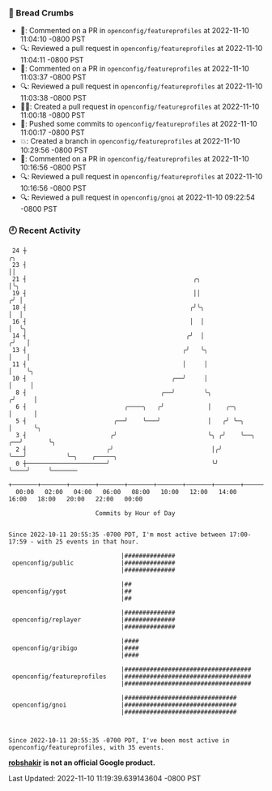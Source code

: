 ### 🍞 Bread Crumbs

 * 💬: Commented on a PR in  `openconfig/featureprofiles` at 2022-11-10 11:04:10 -0800 PST
 * 🔍: Reviewed a pull request in  `openconfig/featureprofiles` at 2022-11-10 11:04:11 -0800 PST
 * 💬: Commented on a PR in  `openconfig/featureprofiles` at 2022-11-10 11:03:37 -0800 PST
 * 🔍: Reviewed a pull request in  `openconfig/featureprofiles` at 2022-11-10 11:03:38 -0800 PST
 * ✍🏼: Created a pull request in `openconfig/featureprofiles` at 2022-11-10 11:00:18 -0800 PST
 * 🚢: Pushed some commits to `openconfig/featureprofiles` at 2022-11-10 11:00:17 -0800 PST
 * 💥: Created a branch in `openconfig/featureprofiles` at 2022-11-10 10:29:56 -0800 PST
 * 💬: Commented on a PR in  `openconfig/featureprofiles` at 2022-11-10 10:16:56 -0800 PST
 * 🔍: Reviewed a pull request in  `openconfig/featureprofiles` at 2022-11-10 10:16:56 -0800 PST
 * 🔍: Reviewed a pull request in  `openconfig/gnoi` at 2022-11-10 09:22:54 -0800 PST

### 🕘 Recent Activity
```
 24 ┼                                                                        ╭╮
 23 ┤                                                                        ││
 21 ┤                                              ╭╮                        │╰╮
 19 ┤                                              ││                       ╭╯ │
 18 ┤                                             ╭╯╰╮                      │  │
 16 ┤                                             │  │                      │  ╰╮
 14 ┤                                            ╭╯  │                     ╭╯   │
 13 ┤                                           ╭╯   ╰╮                    │    │
 11 ┤                                           │     │                    │    ╰╮
 10 ┤                                        ╭──╯     │                    │     │
  8 ┤                                     ╭──╯        ╰╮                  ╭╯     │
  6 ┤                           ╭────╮   ╭╯            │    ╭─╮           │      │
  5 ┤                        ╭──╯    ╰───╯             │   ╭╯ ╰─╮         │      ╰╮
  3 ┤                       ╭╯                         ╰╮ ╭╯    ╰──╮   ╭──╯       ╰╮
  2 ┤                      ╭╯                           │╭╯        ╰───╯           ╰─╮    ╭─────╮
  0 ┼──────────────────────╯                            ╰╯                           ╰────╯     ╰───────
    +───────+───────+───────+───────+───────+───────+───────+───────+───────+───────+───────+───────+────
  00:00   02:00   04:00   06:00   08:00   10:00   12:00   14:00   16:00   18:00   20:00   22:00   00:00   

						Commits by Hour of Day


Since 2022-10-11 20:55:35 -0700 PDT, I'm most active between 17:00-17:59 - with 25 events in that hour.

```



```
                               |##############
 openconfig/public             |##############
                               |##############

                               |##
 openconfig/ygot               |##
                               |##

                               |##############
 openconfig/replayer           |##############
                               |##############

                               |####
 openconfig/gribigo            |####
                               |####

                               |###################################
 openconfig/featureprofiles    |###################################
                               |###################################

                               |###############################
 openconfig/gnoi               |###############################
                               |###############################



Since 2022-10-11 20:55:35 -0700 PDT, I've been most active in openconfig/featureprofiles, with 35 events.

```
**[robshakir](mailto:robjs@google.com) is not an official Google product.**  


Last Updated: 2022-11-10 11:19:39.639143604 -0800 PST
